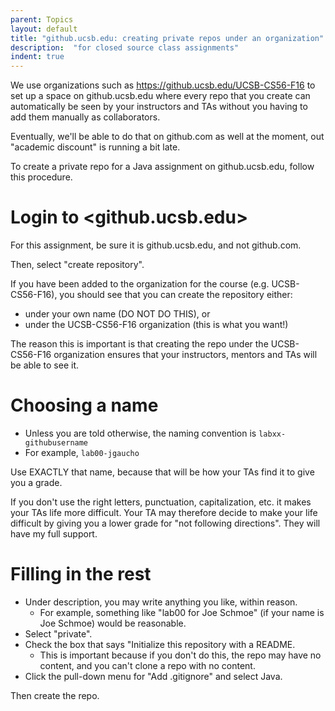 ```yaml
---
parent: Topics
layout: default
title: "github.ucsb.edu: creating private repos under an organization"
description:  "for closed source class assignments"
indent: true
---
```


We use organizations such as <https://github.ucsb.edu/UCSB-CS56-F16> to set up a space
on github.ucsb.edu where every repo that you create can automatically be seen by your instructors and TAs without you having to add them manually as collaborators.

Eventually, we'll be able to do that on github.com as well&nbsp;at the moment, out "academic discount" is running
a bit late.

To create a private repo for a Java assignment on github.ucsb.edu, follow this procedure.

# Login to <github.ucsb.edu>

For this assignment, be sure it is github.ucsb.edu, and not github.com.

Then, select "create repository".

If you have been added to the organization for the course (e.g. UCSB-CS56-F16), you should see that you can
create the repository either:

* under your own name (DO NOT DO THIS), or
* under the UCSB-CS56-F16 organization (this is what you want!)

The reason this is important is that creating the repo under the UCSB-CS56-F16 organization ensures that
your instructors, mentors and TAs will be able to see it.

# Choosing a name

* Unless you are told otherwise, the naming convention is `labxx-githubusername`
* For example, `lab00-jgaucho`

Use EXACTLY that name, because that will be how your TAs find it to give you a grade.    

If you don't use the right letters, punctuation, capitalization, etc. it makes your TAs life more difficult. Your TA 
may therefore decide to make your life difficult by giving you a lower grade for "not following directions". 
They will have my full support.                         

# Filling in the rest

-   Under description, you may write anything you like, within reason.                           
    -   For example, something like "lab00 for Joe Schmoe" (if your name is Joe Schmoe) would be reasonable.                                                                                     
-   Select "private".                                                                            
-   Check the box that says "Initialize this repository with a README.                           
    -   This is important because if you don't do this, the repo may have no content, and you can't clone a repo with no content.
-   Click the pull-down menu for "Add .gitignore" and select Java.

Then create the repo.
